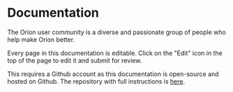 # Documentation

The Orion user community is a diverse and passionate group of people who help make Orion better.

Every page in this documentation is editable. Click on the "Edit" icon in
the top of the page to edit it and submit for review.

This requires a Github account as this documentation is open-source and
hosted on Github. The repository with full instructions is
[here](https://github.com/kagisearch/kagi-docs).

